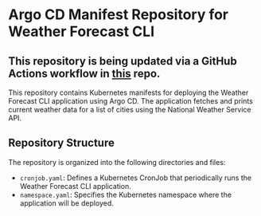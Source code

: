 # Argo CD Manifest Repository for Weather Forecast CLI

## This repository is being updated via a GitHub Actions workflow in [this](https://github.com/ngnrng/NWS-weather-app-code) repo.

This repository contains Kubernetes manifests for deploying the Weather Forecast CLI application using Argo CD. The application fetches and prints current weather data for a list of cities using the National Weather Service API.

## Repository Structure

The repository is organized into the following directories and files:

- `cronjob.yaml`: Defines a Kubernetes CronJob that periodically runs the Weather Forecast CLI application.
- `namespace.yaml`: Specifies the Kubernetes namespace where the application will be deployed.

